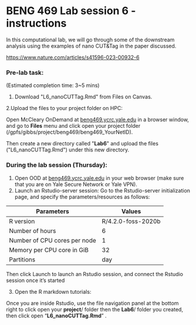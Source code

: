 
# BENG 469 Lab session 6 - instructions

In this computational lab, we will go through some of the downstream analysis using the examples of nano CUT&Tag in the paper discussed.

https://www.nature.com/articles/s41596-023-00932-6

### Pre-lab task:
(Estimated completion time: 3~5 mins)
1. Download "L6_nanoCUTTag.Rmd" from Files on Canvas.

2.Upload the files to your project folder on HPC:

Open McCleary OnDemand at [beng469.ycrc.yale.edu](https://beng469.ycrc.yale.edu)  in a browser window, and go to **Files** menu and click open your project folder (/gpfs/gibbs/project/beng469/beng469_YourNetID).

Then create a new directory called "**Lab6**" and upload the files ("L6_nanoCUTTag.Rmd") under this new directory. 

### During the lab session (Thursday):

1. Open OOD at [beng469.ycrc.yale.edu](https://beng469.ycrc.yale.edu) in your web browser (make sure that you are on Yale Secure Network or Yale VPN).
2. Launch an Rstudio-server session:
Go to the Rstudio-server initialization page, and specify the parameters/resources as follows:

| Parameters      | Values |
| ----------- | ----------- |
| R version      | R/4.2.0-foss-2020b       |
| Number of hours   | 6        |
| Number of CPU cores per node   | 1        |
| Memory per CPU core in GiB   | 32       |
| Partitions   | day       |

Then click Launch to launch an Rstudio session, and connect the Rstudio session once it’s started

3. Open the R markdown tutorials:

Once you are inside Rstudio, use the file navigation panel at the bottom right to click open your **project**/ folder then the **Lab6**/ folder you created, then click open “**L6_nanoCUTTag.Rmd**” . 




